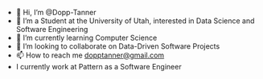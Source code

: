 - 👋 Hi, I’m @Dopp-Tanner
- 👀 I’m a Student at the University of Utah, interested in Data Science and Software Engineering
- 🌱 I’m currently learning Computer Science
- 💞️ I’m looking to collaborate on Data-Driven Software Projects
- 📫 How to reach me dopptanner@gmail.com
- I currently work at Pattern as a Software Engineer

<!---
Dopp-Tanner/Dopp-Tanner is a ✨ special ✨ repository because its `README.md` (this file) appears on your GitHub profile.
You can click the Preview link to take a look at your changes.
--->

